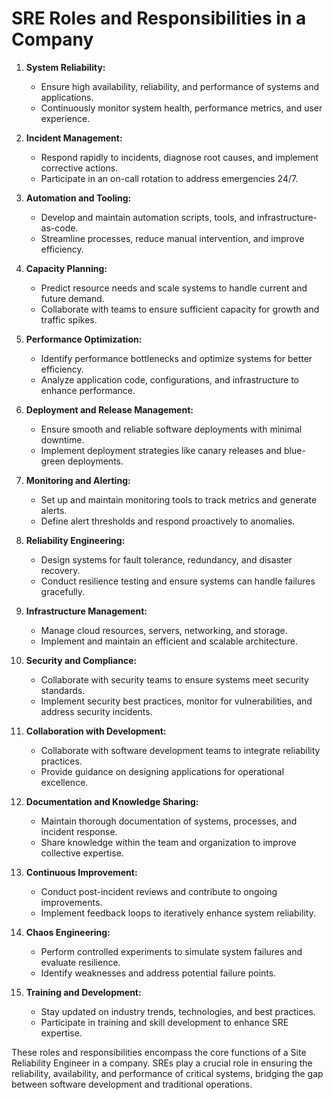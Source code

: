 # SRE Roles and Responsibilities in a Company

1. **System Reliability:**
   - Ensure high availability, reliability, and performance of systems and applications.
   - Continuously monitor system health, performance metrics, and user experience.

2. **Incident Management:**
   - Respond rapidly to incidents, diagnose root causes, and implement corrective actions.
   - Participate in an on-call rotation to address emergencies 24/7.

3. **Automation and Tooling:**
   - Develop and maintain automation scripts, tools, and infrastructure-as-code.
   - Streamline processes, reduce manual intervention, and improve efficiency.

4. **Capacity Planning:**
   - Predict resource needs and scale systems to handle current and future demand.
   - Collaborate with teams to ensure sufficient capacity for growth and traffic spikes.

5. **Performance Optimization:**
   - Identify performance bottlenecks and optimize systems for better efficiency.
   - Analyze application code, configurations, and infrastructure to enhance performance.

6. **Deployment and Release Management:**
   - Ensure smooth and reliable software deployments with minimal downtime.
   - Implement deployment strategies like canary releases and blue-green deployments.

7. **Monitoring and Alerting:**
   - Set up and maintain monitoring tools to track metrics and generate alerts.
   - Define alert thresholds and respond proactively to anomalies.

8. **Reliability Engineering:**
   - Design systems for fault tolerance, redundancy, and disaster recovery.
   - Conduct resilience testing and ensure systems can handle failures gracefully.

9. **Infrastructure Management:**
   - Manage cloud resources, servers, networking, and storage.
   - Implement and maintain an efficient and scalable architecture.

10. **Security and Compliance:**
     - Collaborate with security teams to ensure systems meet security standards.
     - Implement security best practices, monitor for vulnerabilities, and address security incidents.

11. **Collaboration with Development:**
     - Collaborate with software development teams to integrate reliability practices.
     - Provide guidance on designing applications for operational excellence.

12. **Documentation and Knowledge Sharing:**
     - Maintain thorough documentation of systems, processes, and incident response.
     - Share knowledge within the team and organization to improve collective expertise.

13. **Continuous Improvement:**
     - Conduct post-incident reviews and contribute to ongoing improvements.
     - Implement feedback loops to iteratively enhance system reliability.

14. **Chaos Engineering:**
     - Perform controlled experiments to simulate system failures and evaluate resilience.
     - Identify weaknesses and address potential failure points.

15. **Training and Development:**
     - Stay updated on industry trends, technologies, and best practices.
     - Participate in training and skill development to enhance SRE expertise.

These roles and responsibilities encompass the core functions of a Site Reliability Engineer in a company. SREs play a crucial role in ensuring the reliability, availability, and performance of critical systems, bridging the gap between software development and traditional operations.
